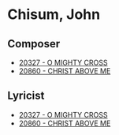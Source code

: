 # Chisum, John

## Composer

- [20327 - O MIGHTY CROSS](/hymns/20327.md)
- [20860 - CHRIST ABOVE ME](/hymns/20860.md)

## Lyricist

- [20327 - O MIGHTY CROSS](/hymns/20327.md)
- [20860 - CHRIST ABOVE ME](/hymns/20860.md)

